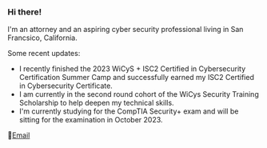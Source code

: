 ### Hi there!

I'm an attorney and an aspiring cyber security professional living in San Francsico, California.

Some recent updates:
- I recently finished the 2023 WiCyS + ISC2 Certified in Cybersecurity Certification Summer Camp and successfully earned my ISC2 Certified in Cybersecurity Certificate.
- I am currently in the second round cohort of the WiCys Security Training Scholarship to help deepen my technical skills.
- I'm currently studying for the CompTIA Security+ exam and will be sitting for the examination in October 2023.


📧<a href = "mailto:simonechristen@duck.com">Email </a>



